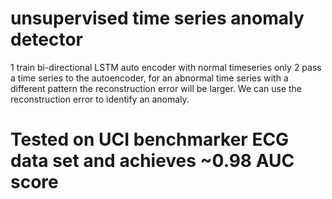 # unsupervised time series anomaly detector
1 train bi-directional LSTM auto encoder with normal timeseries only
2 pass a time series to the autoencoder, for an abnormal time series with a different pattern the reconstruction error
will be larger. We can use the reconstruction error to identify an anomaly.
# Tested on UCI benchmarker ECG data set and achieves ~0.98 AUC score
